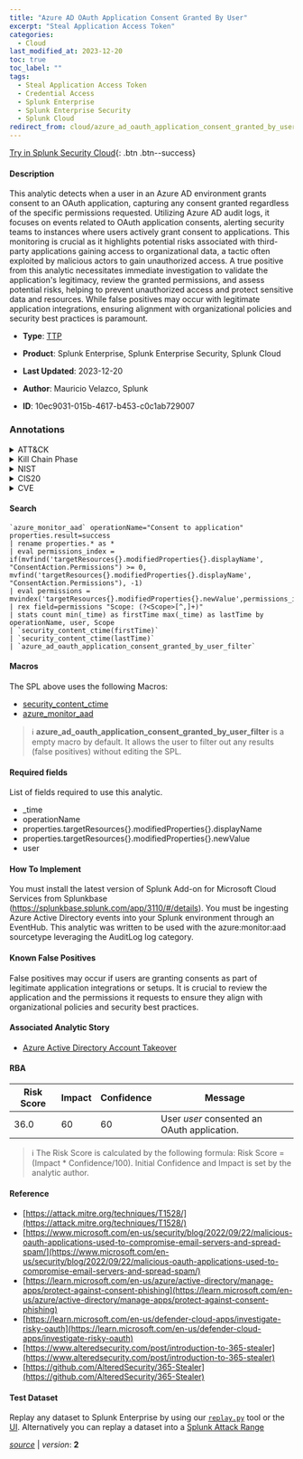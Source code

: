 ```yaml
---
title: "Azure AD OAuth Application Consent Granted By User"
excerpt: "Steal Application Access Token"
categories:
  - Cloud
last_modified_at: 2023-12-20
toc: true
toc_label: ""
tags:
  - Steal Application Access Token
  - Credential Access
  - Splunk Enterprise
  - Splunk Enterprise Security
  - Splunk Cloud
redirect_from: cloud/azure_ad_oauth_application_consent_granted_by_user/
---
```




[Try in Splunk Security Cloud](https://www.splunk.com/en_us/cyber-security.html){: .btn .btn--success}

#### Description

This analytic detects when a user in an Azure AD environment grants consent to an OAuth application, capturing any consent granted regardless of the specific permissions requested. Utilizing Azure AD audit logs, it focuses on events related to OAuth application consents, alerting security teams to instances where users actively grant consent to applications. This monitoring is crucial as it highlights potential risks associated with third-party applications gaining access to organizational data, a tactic often exploited by malicious actors to gain unauthorized access. A true positive from this analytic necessitates immediate investigation to validate the application&#39;s legitimacy, review the granted permissions, and assess potential risks, helping to prevent unauthorized access and protect sensitive data and resources. While false positives may occur with legitimate application integrations, ensuring alignment with organizational policies and security best practices is paramount.

- **Type**: [TTP](https://github.com/splunk/security_content/wiki/Detection-Analytic-Types)
- **Product**: Splunk Enterprise, Splunk Enterprise Security, Splunk Cloud

- **Last Updated**: 2023-12-20
- **Author**: Mauricio Velazco, Splunk
- **ID**: 10ec9031-015b-4617-b453-c0c1ab729007

### Annotations
<details>
  <summary>ATT&CK</summary>

<div markdown="1">

#### [ATT&CK](https://attack.mitre.org/)

| ID          | Technique   | Tactic         |
| ----------- | ----------- |--------------- |
| [T1528](https://attack.mitre.org/techniques/T1528/) | Steal Application Access Token | Credential Access |

</div>
</details>


<details>
  <summary>Kill Chain Phase</summary>

<div markdown="1">

* Exploitation


</div>
</details>


<details>
  <summary>NIST</summary>

<div markdown="1">

* DE.CM



</div>
</details>

<details>
  <summary>CIS20</summary>

<div markdown="1">

* CIS 10



</div>
</details>

<details>
  <summary>CVE</summary>

<div markdown="1">


</div>
</details>


#### Search

```
`azure_monitor_aad` operationName="Consent to application" properties.result=success 
| rename properties.* as *  
| eval permissions_index = if(mvfind('targetResources{}.modifiedProperties{}.displayName', "ConsentAction.Permissions") >= 0, mvfind('targetResources{}.modifiedProperties{}.displayName', "ConsentAction.Permissions"), -1) 
| eval permissions = mvindex('targetResources{}.modifiedProperties{}.newValue',permissions_index) 
| rex field=permissions "Scope: (?<Scope>[^,]+)" 
| stats count min(_time) as firstTime max(_time) as lastTime by operationName, user, Scope 
| `security_content_ctime(firstTime)` 
| `security_content_ctime(lastTime)` 
| `azure_ad_oauth_application_consent_granted_by_user_filter`
```

#### Macros
The SPL above uses the following Macros:
* [security_content_ctime](https://github.com/splunk/security_content/blob/develop/macros/security_content_ctime.yml)
* [azure_monitor_aad](https://github.com/splunk/security_content/blob/develop/macros/azure_monitor_aad.yml)

> :information_source:
> **azure_ad_oauth_application_consent_granted_by_user_filter** is a empty macro by default. It allows the user to filter out any results (false positives) without editing the SPL.



#### Required fields
List of fields required to use this analytic.
* _time
* operationName
* properties.targetResources{}.modifiedProperties{}.displayName
* properties.targetResources{}.modifiedProperties{}.newValue
* user



#### How To Implement
You must install the latest version of Splunk Add-on for Microsoft Cloud Services from Splunkbase (https://splunkbase.splunk.com/app/3110/#/details). You must be ingesting Azure Active Directory events into your Splunk environment through an EventHub. This analytic was written to be used with the azure:monitor:aad sourcetype leveraging the AuditLog log category.
#### Known False Positives
False positives may occur if users are granting consents as part of legitimate application integrations or setups. It is crucial to review the application and the permissions it requests to ensure they align with organizational policies and security best practices.

#### Associated Analytic Story
* [Azure Active Directory Account Takeover](/stories/azure_active_directory_account_takeover)




#### RBA

| Risk Score  | Impact      | Confidence   | Message      |
| ----------- | ----------- |--------------|--------------|
| 36.0 | 60 | 60 | User $user$ consented an OAuth application. |


> :information_source:
> The Risk Score is calculated by the following formula: Risk Score = (Impact * Confidence/100). Initial Confidence and Impact is set by the analytic author.


#### Reference

* [https://attack.mitre.org/techniques/T1528/](https://attack.mitre.org/techniques/T1528/)
* [https://www.microsoft.com/en-us/security/blog/2022/09/22/malicious-oauth-applications-used-to-compromise-email-servers-and-spread-spam/](https://www.microsoft.com/en-us/security/blog/2022/09/22/malicious-oauth-applications-used-to-compromise-email-servers-and-spread-spam/)
* [https://learn.microsoft.com/en-us/azure/active-directory/manage-apps/protect-against-consent-phishing](https://learn.microsoft.com/en-us/azure/active-directory/manage-apps/protect-against-consent-phishing)
* [https://learn.microsoft.com/en-us/defender-cloud-apps/investigate-risky-oauth](https://learn.microsoft.com/en-us/defender-cloud-apps/investigate-risky-oauth)
* [https://www.alteredsecurity.com/post/introduction-to-365-stealer](https://www.alteredsecurity.com/post/introduction-to-365-stealer)
* [https://github.com/AlteredSecurity/365-Stealer](https://github.com/AlteredSecurity/365-Stealer)



#### Test Dataset
Replay any dataset to Splunk Enterprise by using our [`replay.py`](https://github.com/splunk/attack_data#using-replaypy) tool or the [UI](https://github.com/splunk/attack_data#using-ui).
Alternatively you can replay a dataset into a [Splunk Attack Range](https://github.com/splunk/attack_range#replay-dumps-into-attack-range-splunk-server)




[*source*](https://github.com/splunk/security_content/tree/develop/detections/cloud/azure_ad_oauth_application_consent_granted_by_user.yml) \| *version*: **2**